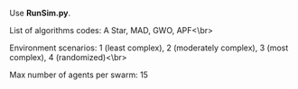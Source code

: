 Use **RunSim.py**.

List of algorithms codes: A Star, MAD, GWO, APF<\br>


Environment scenarios: 1 (least complex), 2 (moderately complex), 3 (most complex), 4 (randomized)<\br>



Max number of agents per swarm: 15
